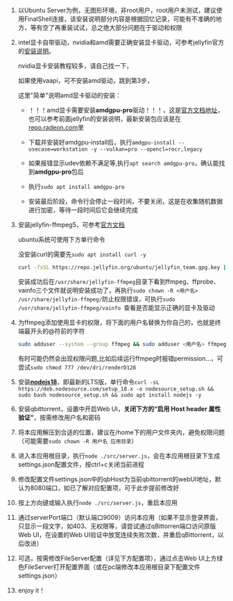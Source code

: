 1. 以Ubuntu Server为例，无图形环境，非root用户，root用户未测试，建议使用FinalShell连接，该安装说明部分内容是根据回忆记录，可能有不准确的地方，等有空了再重装试试，总之绝大部分问题在于驱动和权限

2. intel显卡自带驱动，nvidia和amd需要正确安装显卡驱动，可参考jellyfin官方的[安装说明](https://jellyfin.org/docs/general/administration/hardware-acceleration)。

    nvidia显卡安装教程较多，请自己找一下，

    如果使用vaapi，可不安装amd驱动，跳到第3步，

    这里"简单"说明amd显卡驱动的安装：

    - ！！！amd显卡需要安装**amdgpu-pro**驱动！！！，这是[官方文档地址](https://amdgpu-install.readthedocs.io/en/latest/install-prereq.html#downloading-the-installer-package)，也可以参考前面jellyfin的安装说明，最新安装包应该是在[repo.radeon.com](http://repo.radeon.com/amdgpu-install/latest)里
    - 下载并安装好amdgpu-install后，执行`amdgpu-install --usecase=workstation -y --vulkan=pro --opencl=rocr,legacy`

    - 如果报错显示udev依赖不满足等,执行`apt search amdgpu-pro`，确认能找到**amdgpu-pro**包后
    - 执行`sudo apt install amdgpu-pro `
    - 安装最后阶段，命令行会停止一段时间，不要关闭，这是在收集随机数据进行加密，等待一段时间后它会继续完成

3. 安装jellyfin-ffmpeg5，可参考[官方文档](https://jellyfin.org/docs/general/administration/installing#ffmpeg-installation)

    ubuntu系统可使用下方单行命令

    没安装curl的需要先`sudo apt install curl -y`

    ```sh
    curl -fsSL https://repo.jellyfin.org/ubuntu/jellyfin_team.gpg.key | sudo gpg --dearmor -o /etc/apt/trusted.gpg.d/debian-jellyfin.gpg && echo "deb [arch=$( dpkg --print-architecture )] https://repo.jellyfin.org/ubuntu $( lsb_release -c -s ) main" | sudo tee /etc/apt/sources.list.d/jellyfin.list && sudo apt update && sudo apt install jellyfin-ffmpeg5 -y
    ```

    安装成功后在`/usr/share/jellyfin-ffmpeg`目录下看到ffmpeg、ffprobe、vainfo三个文件就说明安装成功了，再执行`sudo chown -R <用户名> /usr/share/jellyfin-ffmpeg/`防止权限错误，可执行`sudo /usr/share/jellyfin-ffmpeg/vainfo `查看是否能显示正确的显卡及驱动

4. 为ffmpeg添加使用显卡的权限，将下面的用户名替换为你自己的，也就是终端最开头的@符前的字符

    ```sh
    sudo adduser --system --group ffmpeg && sudo adduser <用户名> ffmpeg && sudo usermod -aG render ffmpeg
    ```

    有时可能仍然会出现权限问题,比如后续运行ffmpeg时报错permission...，可尝试`sudo chmod 777 /dev/dri/renderD128`

5. 安装[**nodejs18**](https://nodejs.org/)，即最新的LTS版，单行命令`curl -sL https://deb.nodesource.com/setup_18.x -o nodesource_setup.sh && sudo bash nodesource_setup.sh && sudo apt install nodejs -y`

6. 安装qbittorrent，设置中开启Web UI，**关闭下方的“启用 Host header 属性验证”**，按需修改用户名和密码

7. 将本应用解压到合适的位置，建议在/home下的用户文件夹内，避免权限问题（可能需要`sudo chown -R 用户名 应用目录`）

8. 进入本应用根目录，执行`node ./src/server.js`，会在本应用根目录下生成settings.json配置文件，按ctrl+c关闭当前进程

9. 修改配置文件settings.json中的qbHost为当前qbittorrent的webUI地址，默认为8080端口，如已了解对应配置项，可于此步提前修改好

10. 按上方向键或输入执行`node ./src/server.js`，重启本应用

11. 通过serverPort端口（默认端口9009）访问本应用（如果不显示登录界面，只显示一段文字，如403、无权限等，请尝试通过qBittorren端口访问原版Web UI，在设置的Web UI验证中放宽连续失败次数，并重启qBittorrent，以后改进）

12. 可选，按需修改FileServer配置（详见下方配置项），通过点击Web UI上方绿色FileServer打开配置界面（或在pc端修改本应用根目录下配置文件settings.json）

13. enjoy it！
